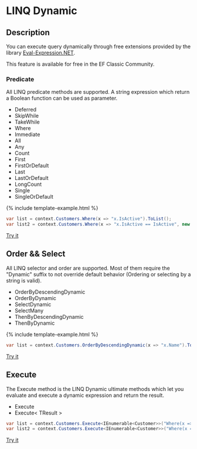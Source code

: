 # LINQ Dynamic

## Description
You can execute query dynamically through free extensions provided by the library [Eval-Expression.NET](http://eval-expression.net/).

This feature is available for free in the EF Classic Community.

### Predicate

All LINQ predicate methods are supported. A string expression which return a Boolean function can be used as parameter.

 - Deferred
 - SkipWhile
 - TakeWhile
 - Where
 - Immediate
 - All
 - Any
 - Count
 - First
 - FirstOrDefault
 - Last
 - LastOrDefault
 - LongCount
 - Single
 - SingleOrDefault

{% include template-example.html %} 
```csharp
var list = context.Customers.Where(x => "x.IsActive").ToList();
var list2 = context.Customers.Where(x => "x.IsActive == IsActive", new { IsActive = false }).ToList();
```
[Try it](https://dotnetfiddle.net/GTttpq)

## Order && Select

All LINQ selector and order are supported. Most of them require the "Dynamic" suffix to not override default behavior (Ordering or selecting by a string is valid).

 - OrderByDescendingDynamic
 - OrderByDynamic
 - SelectDynamic
 - SelectMany
 - ThenByDescendingDynamic
 - ThenByDynamic

{% include template-example.html %} 
```csharp
var list = context.Customers.OrderByDescendingDynamic(x => "x.Name").ToList();
```
[Try it](https://dotnetfiddle.net/Fwjgin)

## Execute

The Execute method is the LINQ Dynamic ultimate methods which let you evaluate and execute a dynamic expression and return the result.

 - Execute
 - Execute< TResult >

```csharp
var list = context.Customers.Execute<IEnumerable<Customer>>("Where(x => x.IsActive == true)").ToList();
var list2 = context.Customers.Execute<IEnumerable<Customer>>("Where(x => x.IsActive == IsActive)", new { IsActive = false }).ToList();
```
[Try it](https://dotnetfiddle.net/7S3JS0)

